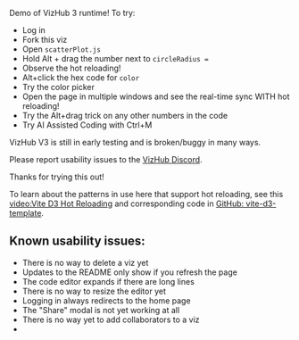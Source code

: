 Demo of VizHub 3 runtime! To try:

- Log in
- Fork this viz
- Open `scatterPlot.js`
- Hold Alt + drag the number next to `circleRadius =`
- Observe the hot reloading!
- Alt+click the hex code for `color`
- Try the color picker
- Open the page in multiple windows and see the real-time sync WITH hot reloading!
- Try the Alt+drag trick on any other numbers in the code
- Try AI Assisted Coding with Ctrl+M

VizHub V3 is still in early testing and is broken/buggy in many ways.

Please report usability issues to the [VizHub Discord](https://discord.gg/Pn6VY99ba4,).

Thanks for trying this out!

To learn about the patterns in use here that support hot reloading,
see this [video:Vite D3 Hot Reloading](https://www.youtube.com/watch?v=jqOQy4BEnqU) and
corresponding code in [GitHub: vite-d3-template](https://github.com/curran/vite-d3-template/tree/main).

## Known usability issues:

- There is no way to delete a viz yet
- Updates to the README only show if you refresh the page
- The code editor expands if there are long lines
- There is no way to resize the editor yet
- Logging in always redirects to the home page
- The "Share" modal is not yet working at all
- There is no way yet to add collaborators to a viz
-
